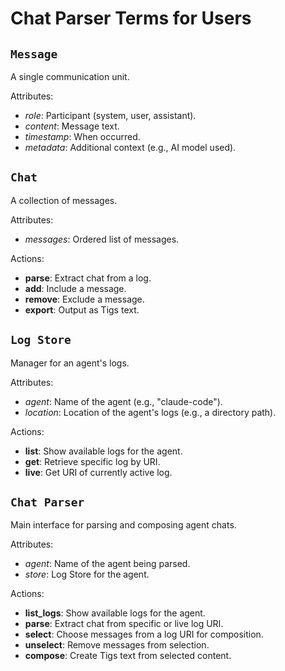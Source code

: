 # Chat Parser Terms for Users

## `Message`
A single communication unit.

Attributes:
- *role*: Participant (system, user, assistant).
- *content*: Message text.
- *timestamp*: When occurred.
- *metadata*: Additional context (e.g., AI model used).

## `Chat`
A collection of messages.

Attributes:
- *messages*: Ordered list of messages.

Actions:
- **parse**: Extract chat from a log.
- **add**: Include a message.
- **remove**: Exclude a message.
- **export**: Output as Tigs text.

## `Log Store`
Manager for an agent's logs.

Attributes:
- *agent*: Name of the agent (e.g., "claude-code").
- *location*: Location of the agent's logs (e.g., a directory path).

Actions:
- **list**: Show available logs for the agent.
- **get**: Retrieve specific log by URI.
- **live**: Get URI of currently active log.

## `Chat Parser`
Main interface for parsing and composing agent chats.

Attributes:
- *agent*: Name of the agent being parsed.
- *store*: Log Store for the agent.

Actions:
- **list_logs**: Show available logs for the agent.
- **parse**: Extract chat from specific or live log URI.
- **select**: Choose messages from a log URI for composition.
- **unselect**: Remove messages from selection.
- **compose**: Create Tigs text from selected content.

